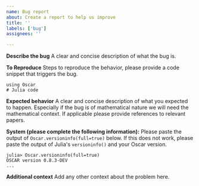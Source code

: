 ```yaml
---
name: Bug report
about: Create a report to help us improve
title: ''
labels: ['bug']
assignees: ''

---
```


**Describe the bug**
A clear and concise description of what the bug is.

**To Reproduce**
Steps to reproduce the behavior, please provide a code snippet that triggers
the bug.
```
using Oscar
# Julia code
```

**Expected behavior**
A clear and concise description of what you expected to happen. Especially if
the bug is of mathematical nature we will need the mathematical context. If
applicable please provide references to relevant papers.

**System (please complete the following information):**
Please paste the output of `Oscar.versioninfo(full=true)` below. If this does
not work, please paste the output of Julia's `versioninfo()` and your Oscar
version.
```
julia> Oscar.versioninfo(full=true)
OSCAR version 0.8.3-DEV
...
```

**Additional context**
Add any other context about the problem here.

